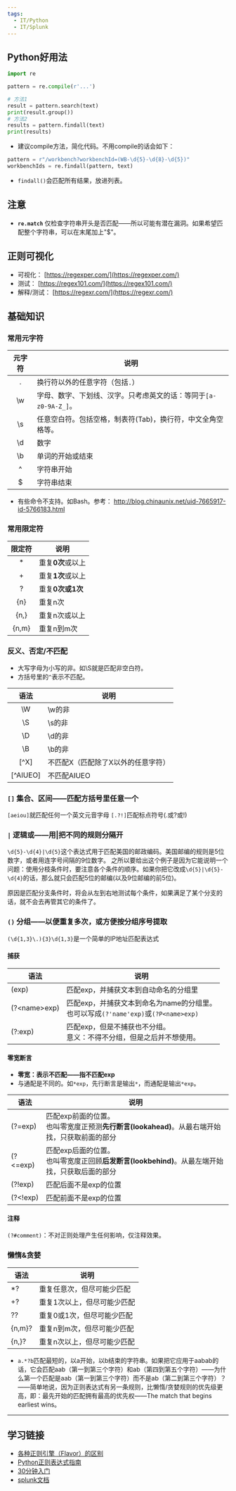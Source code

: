 ```yaml
---
tags:
  - IT/Python
  - IT/Splunk
---
```


## Python好用法

```python
import re

pattern = re.compile(r'...')

# 方法1
result = pattern.search(text)
print(result.group())
# 方法2
results = pattern.findall(text)
print(results)
```

- 建议compile方法，简化代码。不用compile的话会如下：
```python
pattern = r"/workbench?workbenchId=(WB-\d{5}-\d{8}-\d{5})"
workbenchIds = re.findall(pattern, text)
```

- `findall()`会匹配所有结果，放进列表。


## 注意

- **`re.match`** 仅检查字符串开头是否匹配——所以可能有潜在漏洞。如果希望匹配整个字符串，可以在末尾加上"$"。


## 正则可视化

- 可视化： [https://regexper.com/](https://regexper.com/)
- 测试： [https://regex101.com/](https://regex101.com/)
- 解释/测试： [https://regexr.com/](https://regexr.com/)



## 基础知识

### 常用元字符

| 元字符 | 说明                                      |
| :-: | --------------------------------------- |
|  .  | 换行符以外的任意字符（包括`.`）                       |
| \w  | 字母、数字、下划线、汉字。只考虑英文的话：等同于`[a-z0-9A-Z_]`。 |
| \s  | 任意空白符。包括空格，制表符(Tab)，换行符，中文全角空格等。        |
| \d  | 数字                                      |
| \b  | 单词的开始或结束                                |
|  ^  | 字符串开始                                   |
|  $  | 字符串结束                                   |

- 有些命令不支持。如Bash。参考： http://blog.chinaunix.net/uid-7665917-id-5766183.html


### 常用限定符

|  限定符  | 说明          |
| :---: | ----------- |
|   *   | 重复**0次**或以上 |
|   +   | 重复**1次**或以上 |
|   ?   | 重复**0次或1次** |
|  {n}  | 重复n次        |
| {n,}  | 重复n次或以上     |
| {n,m} | 重复n到m次      |

### 反义、否定/不匹配

- 大写字母为小写的非。如\S就是匹配非空白符。
- 方括号里的`^`表示不匹配。

|    语法     | 说明                 |
| :-------: | ------------------ |
|    \W     | \w的非               |
|    \S     | \s的非               |
|    \D     | \d的非               |
|    \B     | \b的非               |
|   [\^X]   | 不匹配X（匹配除了X以外的任意字符） |
| [\^AIUEO] | 不匹配AIUEO           |


### `[]` 集合、区间——匹配方括号里任意一个

`[aeiou]`就匹配任何一个英文元音字母
`[.?!]`匹配标点符号(.或?或!)

### `|`  逻辑或——用|把不同的规则分隔开

`\d{5}-\d{4}|\d{5}`这个表达式用于匹配美国的邮政编码。美国邮编的规则是5位数字，或者用连字号间隔的9位数字。
之所以要给出这个例子是因为它能说明一个问题：使用分枝条件时，要注意各个条件的顺序。如果你把它改成`\d{5}|\d{5}-\d{4}`的话，那么就只会匹配5位的邮编(以及9位邮编的前5位)。

原因是匹配分支条件时，将会从左到右地测试每个条件，如果满足了某个分支的话，就不会去再管其它的条件了。

### `()`  分组——以便重复多次，或方便按分组序号提取

`(\d{1,3}\.){3}\d{1,3}`是一个简单的IP地址匹配表达式

#### 捕获

| 语法             | 说明                                                              |
| -------------- | --------------------------------------------------------------- |
| (exp)          | 匹配exp，并捕获文本到自动命名的分组里                                            |
| (?\<name\>exp) | 匹配exp，并捕获文本到命名为name的分组里。<br>也可以写成`(?'name'exp)`或`(?P<name>exp)` |
| (?:exp)        | 匹配exp，但是不捕获也不分组。<br>意义：不得不分组，但是之后并不想使用。                         |


#### 零宽断言

* **零宽：表示不匹配——指不匹配exp**
* 与通配是不同的。如`*exp`，先行断言是输出`*`，而通配是输出`*exp`。

| 语法       | 说明                                                           |
| -------- | ------------------------------------------------------------ |
| (?=exp)  | 匹配exp前面的位置。<br>也叫零宽度正预测**先行断言(lookahead)**。从最右端开始找，只获取前面的部分  |
| (?<=exp) | 匹配exp后面的位置。<br>也叫零宽度正回顾**后发断言(lookbehind)**。从最左端开始找，只获取后面的部分 |
| (?!exp)  | 匹配后面不是exp的位置                                                 |
| (?<!exp) | 匹配前面不是exp的位置                                                 |

#### 注释

`(?#comment)`：不对正则处理产生任何影响，仅注释效果。



### 懒惰&贪婪

| 语法     | 说明             |
| ------ | -------------- |
| *?     | 重复任意次，但尽可能少匹配  |
| +?     | 重复1次以上，但尽可能少匹配 |
| ??     | 重复0或1次，但尽可能少匹配 |
| {n,m}? | 重复n到m次，但尽可能少匹配 |
| {n,}?  | 重复n次以上，但尽可能少匹配 |

- `a.*?b`匹配最短的，以a开始，以b结束的字符串。如果把它应用于aabab的话，它会匹配aab（第一到第三个字符）和ab（第四到第五个字符）——为什么第一个匹配是aab（第一到第三个字符）而不是ab（第二到第三个字符）？——简单地说，因为正则表达式有另一条规则，比懒惰/贪婪规则的优先级更高，即：最先开始的匹配拥有最高的优先权——The match that begins earliest wins。



---
## 学习链接

- [各种正则引擎（Flavor）的区别](https://gist.github.com/CMCDragonkai/6c933f4a7d713ef712145c5eb94a1816#feature-comparison)
- [Python正则表达式指南](https://www.cnblogs.com/huxi/archive/2010/07/04/1771073.html?utm_source=qq&utm_medium=social&utm_oi=1305217713447702528)
- [30分钟入门](https://deerchao.cn/tutorials/regex/regex.htm)
- [splunk文档](https://docs.splunk.com/Documentation/Splunk/latest/Knowledge/Aboutsplunkregularexpressions)
